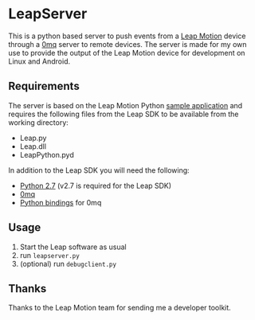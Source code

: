 # LeapServer

This is a python based server to push events from a [Leap Motion](https://www.leapmotion.com) device through a [0mq](http://www.zeromq.org) server to remote devices.
The server is made for my own use to provide the output of the Leap Motion device for development on Linux and Android.

## Requirements

The server is based on the Leap Motion Python [sample application](https://developer.leapmotion.com/documentation/guide/Sample_Python_Tutorial#running-the-sample) and requires the following files from the Leap SDK to be available from the working directory:

 - Leap.py
 - Leap.dll
 - LeapPython.pyd

In addition to the Leap SDK you will need the following:

 - [Python 2.7](http://www.python.org/download/releases/2.7) (v2.7 is required for the Leap SDK)
 - [0mq](http://www.zeromq.org)
 - [Python bindings](http://www.zeromq.org/bindings:python) for 0mq

## Usage

1. Start the Leap software as usual
2. run `leapserver.py`
3. (optional) run `debugclient.py`

## Thanks

Thanks to the Leap Motion team for sending me a developer toolkit.
